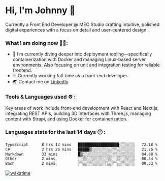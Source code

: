 # Hi, I'm Johnny 👋

Currently a Front End Developer @ MEO Studio crafting intuitive, polished digital experiences with a focus on detail and user-centered design.

### What I am doing now 🧑‍💻:

- 🔭 I’m currently diving deeper into deployment tooling—specifically containerization with Docker and managing Linux-based server environments. Also focusing on unit and integration testing for reliable frontend.
- ✨ Currently working full-time as a front-end developer.
- 🌏 Contact me on [LinkedIn](https://www.linkedin.com/in/johchai/)

### Tools & Languages used ⚙️ :

Key areas of work include front-end development with React and Next.js, integrating REST APIs, building 3D interfaces with Three.js, managing content with Strapi, and using Docker for containerization.

### Languages stats for the last 14 days 🕛 :

<!--START_SECTION:waka-->

```txt
TypeScript      8 hrs 13 mins   ██████████████████░░░░░░░   72.18 %
C#              2 hrs 28 mins   █████▒░░░░░░░░░░░░░░░░░░░   21.76 %
Markdown        33 mins         █▒░░░░░░░░░░░░░░░░░░░░░░░   04.88 %
Other           2 mins          ░░░░░░░░░░░░░░░░░░░░░░░░░   00.34 %
Bash            2 mins          ░░░░░░░░░░░░░░░░░░░░░░░░░   00.33 %
```

<!--END_SECTION:waka-->

[![wakatime](https://wakatime.com/badge/user/0cd14e89-b357-451d-b5c1-4a79286fb5a6.svg)](https://wakatime.com/@0cd14e89-b357-451d-b5c1-4a79286fb5a6)
